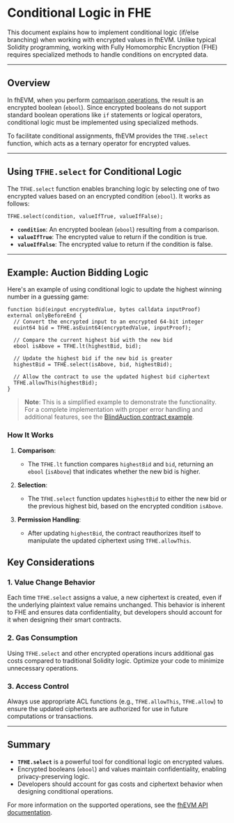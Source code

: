 # **Conditional Logic in FHE**

This document explains how to implement conditional logic (if/else branching) when working with encrypted values in fhEVM. Unlike typical Solidity programming, working with Fully Homomorphic Encryption (FHE) requires specialized methods to handle conditions on encrypted data.

---

## **Overview**

In fhEVM, when you perform [comparison operations](../references/functions.md#comparison-operation-eq-ne-ge-gt-le-lt), the result is an encrypted boolean (`ebool`). Since encrypted booleans do not support standard boolean operations like `if` statements or logical operators, conditional logic must be implemented using specialized methods.

To facilitate conditional assignments, fhEVM provides the `TFHE.select` function, which acts as a ternary operator for encrypted values.

---

## **Using `TFHE.select` for Conditional Logic**

The `TFHE.select` function enables branching logic by selecting one of two encrypted values based on an encrypted condition (`ebool`). It works as follows:

```solidity
TFHE.select(condition, valueIfTrue, valueIfFalse);
```

- **`condition`**: An encrypted boolean (`ebool`) resulting from a comparison.
- **`valueIfTrue`**: The encrypted value to return if the condition is true.
- **`valueIfFalse`**: The encrypted value to return if the condition is false.

---

## **Example: Auction Bidding Logic**

Here's an example of using conditional logic to update the highest winning number in a guessing game:

```solidity
function bid(einput encryptedValue, bytes calldata inputProof) external onlyBeforeEnd {
  // Convert the encrypted input to an encrypted 64-bit integer
  euint64 bid = TFHE.asEuint64(encryptedValue, inputProof);

  // Compare the current highest bid with the new bid
  ebool isAbove = TFHE.lt(highestBid, bid);

  // Update the highest bid if the new bid is greater
  highestBid = TFHE.select(isAbove, bid, highestBid);

  // Allow the contract to use the updated highest bid ciphertext
  TFHE.allowThis(highestBid);
}
```

> **Note**: This is a simplified example to demonstrate the functionality. For a complete implementation with proper error handling and additional features, see the [BlindAuction contract example](https://github.com/zama-ai/fhevm/blob/29fe1f12236010737d86df156dc22eb6dedd0caa/examples/BlindAuction.sol#L92-L143).

### **How It Works**

1. **Comparison**:

   - The `TFHE.lt` function compares `highestBid` and `bid`, returning an `ebool` (`isAbove`) that indicates whether the new bid is higher.

2. **Selection**:

   - The `TFHE.select` function updates `highestBid` to either the new bid or the previous highest bid, based on the encrypted condition `isAbove`.

3. **Permission Handling**:
   - After updating `highestBid`, the contract reauthorizes itself to manipulate the updated ciphertext using `TFHE.allowThis`.

## **Key Considerations**

### **1. Value Change Behavior**

Each time `TFHE.select` assigns a value, a new ciphertext is created, even if the underlying plaintext value remains unchanged. This behavior is inherent to FHE and ensures data confidentiality, but developers should account for it when designing their smart contracts.

### **2. Gas Consumption**

Using `TFHE.select` and other encrypted operations incurs additional gas costs compared to traditional Solidity logic. Optimize your code to minimize unnecessary operations.

### **3. Access Control**

Always use appropriate ACL functions (e.g., `TFHE.allowThis`, `TFHE.allow`) to ensure the updated ciphertexts are authorized for use in future computations or transactions.

---

## **Summary**

- **`TFHE.select`** is a powerful tool for conditional logic on encrypted values.
- Encrypted booleans (`ebool`) and values maintain confidentiality, enabling privacy-preserving logic.
- Developers should account for gas costs and ciphertext behavior when designing conditional operations.

For more information on the supported operations, see the [fhEVM API documentation](../references/functions.md).
